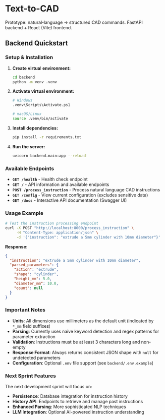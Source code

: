 # Text-to-CAD

Prototype: natural-language → structured CAD commands. FastAPI backend + React (Vite) frontend.

## Backend Quickstart

### Setup & Installation

1. **Create virtual environment:**
   ```bash
   cd backend
   python -m venv .venv
   ```

2. **Activate virtual environment:**
   ```bash
   # Windows
   .venv\Scripts\Activate.ps1
   
   # macOS/Linux
   source .venv/bin/activate
   ```

3. **Install dependencies:**
   ```bash
   pip install -r requirements.txt
   ```

4. **Run the server:**
   ```bash
   uvicorn backend.main:app --reload
   ```

### Available Endpoints

- **`GET /health`** - Health check endpoint
- **`GET /`** - API information and available endpoints
- **`POST /process_instruction`** - Process natural language CAD instructions
- **`GET /config`** - View current configuration (excludes sensitive data)
- **`GET /docs`** - Interactive API documentation (Swagger UI)

### Usage Example

```bash
# Test the instruction processing endpoint
curl -X POST "http://localhost:8000/process_instruction" \
     -H "Content-Type: application/json" \
     -d '{"instruction": "extrude a 5mm cylinder with 10mm diameter"}'
```

**Response:**
```json
{
  "instruction": "extrude a 5mm cylinder with 10mm diameter",
  "parsed_parameters": {
    "action": "extrude",
    "shape": "cylinder", 
    "height_mm": 5.0,
    "diameter_mm": 10.0,
    "count": null
  }
}
```

### Important Notes

- **Units**: All dimensions use millimeters as the default unit (indicated by `*_mm` field suffixes)
- **Parsing**: Currently uses naive keyword detection and regex patterns for parameter extraction
- **Validation**: Instructions must be at least 3 characters long and non-empty
- **Response Format**: Always returns consistent JSON shape with `null` for undetected parameters
- **Configuration**: Optional `.env` file support (see `backend/.env.example`)

### Next Sprint Features

The next development sprint will focus on:
- **Persistence**: Database integration for instruction history
- **History API**: Endpoints to retrieve and manage past instructions
- **Enhanced Parsing**: More sophisticated NLP techniques
- **LLM Integration**: Optional AI-powered instruction understanding
